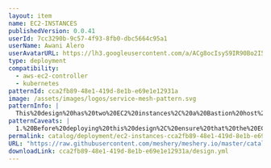 ```yaml
---
layout: item
name: EC2-INSTANCES
publishedVersion: 0.0.41
userId: 7cc3290b-9c57-4f93-8fb0-dbc5664c95a1
userName: Awani Alero
userAvatarURL: https://lh3.googleusercontent.com/a/ACg8ocIsyS9IR90Bo2I56iqRPlYulzglXOKhqczvYvf31sttxczvwuTX=s96-c
type: deployment
compatibility:
  - aws-ec2-controller
  - kubernetes
patternId: cca2fb89-48e1-419d-8e1b-e69e1e12931a
image: /assets/images/logos/service-mesh-pattern.svg
patternInfo: |
  This%20design%20has%20two%20EC2%20instances%2C%20a%20Bastion%20host%20that%20will%20be%20deployed%20in%20a%20public%20Subnet%20and%20a%20private%20Instance%20that%20will%20be%20deployed%20in%20a%20private%20subnet.%20
patternCaveats: |
  1.%20Before%20deploying%20this%20design%2C%20ensure%20that%20the%20EC2%20Controller%20design%20is%20deployed%20first%2C%20followed%20by%20the%20VPC%20Workflow%20design.%0A%0A2%3B%20You%20have%20to%20Configure%20the%20Security%20Group%20ID%20and%20Subnet%20ID%20for%20both%20components.
permalink: catalog/deployment/ec2-instances-cca2fb89-48e1-419d-8e1b-e69e1e12931a.html
URL: "https://raw.githubusercontent.com/meshery/meshery.io/master/catalog/cca2fb89-48e1-419d-8e1b-e69e1e12931a/0.0.41/design.yml"
downloadLink: cca2fb89-48e1-419d-8e1b-e69e1e12931a/design.yml
---
```

